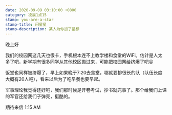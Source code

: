 ```yaml
---
date: 2020-09-09 03:10:00 +0800
category: 凌晨1点15
stamp: you-are-a-star
stamp-title: 闪星星
stamp-description: 某人为你加了星标
---
```


<p>
晚上好

我们的校园网这几天也很卡，手机根本连不上教学楼和食堂的WiFi。估计是人太多了吧，新学期有很多同学从其他校区搬过来，可能把校园网给挤爆了吧☹

饭堂也同样被挤爆了，早上如果晚于7:20去食堂，哪就要排很长的队（队伍长度大概有20人吧），看来以后为了吃早餐也要早起。

军事理论我觉得还好吧，我们那时候是开卷考试，抄书就完事了。那个给我们上课的军官还给我们子弹壳，挺酷的。


期待来信
1:15 AM
</p>